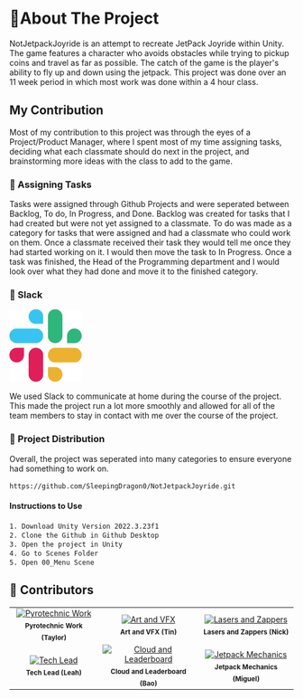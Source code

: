 #  📝About The Project
NotJetpackJoyride is an attempt to recreate JetPack Joyride within Unity. The game features a character who avoids obstacles while trying to pickup coins and travel as far as possible. The catch of the game is the player's ability to fly up and down using the jetpack. This project was done over an 11 week period in which most work was done within a 4 hour class. 

## My Contribution 
Most of my contribution to this project was through the eyes of a Project/Product Manager, where I spent most of my time assigning tasks, deciding what each classmate should do next in the project, and brainstorming more ideas with the class to add to the game.

### 🔸 Assigning Tasks 
Tasks were assigned through Github Projects and were seperated between Backlog, To do, In Progress, and Done. Backlog was created for tasks that I had created but were not yet assigned to a  classmate. To do was made as a category for tasks that were assigned and had a classmate who could work on them. Once a classmate received their task they would tell me once they had started working on it. I would then move the task to In Progress. Once a task was finished, the Head of the Programming department and I would look over what they had done and move it to the finished category.

### 🔸 Slack 
![Slack img](https://github.com/SleepingDragon0/NotJetpackJoyride/blob/main/NotJetpackJoyrideProject/slack.png)

We used Slack to communicate at home during the course of the project. This made the project run a lot more smoothly and allowed for all of the team members to stay in contact with me over the course of the project. 

### 🔸 Project Distribution 
Overall, the project was seperated into many categories to ensure everyone had something to work on. 

````
https://github.com/SleepingDragon0/NotJetpackJoyride.git
````
#### Instructions to Use
    1. Download Unity Version 2022.3.23f1
    2. Clone the Github in Github Desktop 
    3. Open the project in Unity
    4. Go to Scenes Folder
    5. Open 00_Menu Scene


## 🔸 Contributors

<div align="center">
  <table>
    <tr>
      <td align="center">
        <a href="https://github.com/twdaviss">
          <img src="https://cdn1.iconfinder.com/data/icons/navigation-controls/100/i_22-512.png" alt="Pyrotechnic Work" width="200" />
        </a><br />
        <sub><b>Pyrotechnic Work (Taylor)</b></sub>
      </td>
      <td align="center">
        <a href="https://github.com/CultyMarble">
          <img src="https://cdn1.iconfinder.com/data/icons/navigation-controls/100/i_22-512.png" alt="Art and VFX" width="200" />
        </a><br />
        <sub><b>Art and VFX (Tin)</b></sub>
      </td>
      <td align="center">
        <a href="https://github.com/NicholasOkovic">
          <img src="https://cdn1.iconfinder.com/data/icons/navigation-controls/100/i_22-512.png" alt="Lasers and Zappers" width="200" />
        </a><br />
        <sub><b>Lasers and Zappers (Nick)</b></sub>
      </td>
    </tr>
    <tr>
     <td align="center">
        <a href="https://github.com/LeahTaurisano">
          <img src="https://cdn1.iconfinder.com/data/icons/navigation-controls/100/i_22-512.png" alt="Tech Lead" width="200" />
        </a><br />
        <sub><b>Tech Lead (Leah)</b></sub>
      </td>
      <td align="center">
        <a href="https://github.com/PhiBeo">
          <img src="https://cdn1.iconfinder.com/data/icons/navigation-controls/100/i_22-512.png" alt="Cloud and Leaderboard" width="200" />
        </a><br />
        <sub><b>Cloud and Leaderboard (Bao)</b></sub>
      </td>
      <td align="center">
        <a href="https://github.com/MiguelAyala25">
          <img src="https://cdn1.iconfinder.com/data/icons/navigation-controls/100/i_22-512.png" alt="Jetpack Mechanics" width="200" />
        </a><br />
        <sub><b>Jetpack Mechanics (Miguel)</b></sub>
      </td>
    </tr>
  </table>
</div>









